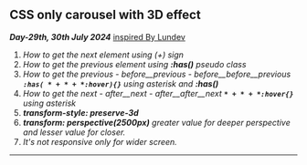 ## CSS only carousel with 3D effect
***Day-29th, 30th July 2024***
[inspired By Lundev](https://youtu.be/P80sM7ausCA?si=PVtbTBC_WkgE0MTN "YouTube Channel")


1. _How to get the next element using (+) sign_
2. _How to get the previous element using **:has()** pseudo class_
3. _How to get the previous - before__previous - before__before__previous **`:has( * + * + *:hover){}`** using asterisk and **:has()**_
4. _How to get the next - after__next - after__after__next    **`* + * + *:hover{}`**   using asterisk_
5. ***transform-style: preserve-3d***
6. ***transform: perspective(2500px)*** _greater value for deeper perspective and lesser value for closer._
7. _It's not responsive only for wider screen._

***